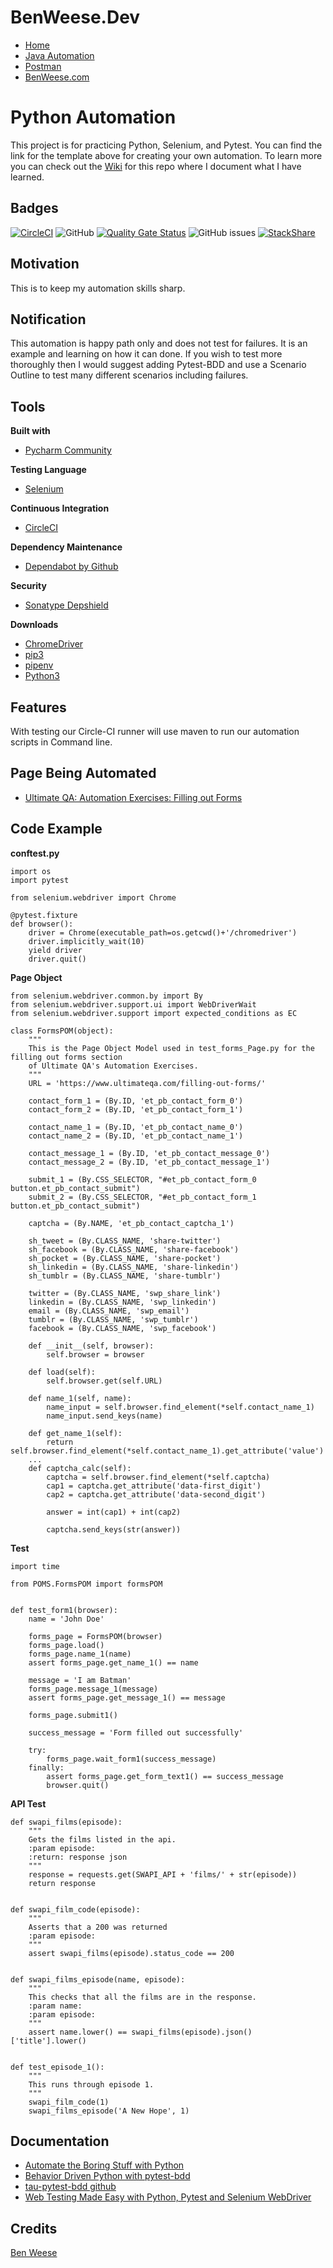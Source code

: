 # BenWeese.Dev
- [Home](https://benweese.dev)
- [Java Automation](https://benweese.dev/Java_Automation/)
- [Postman](https://benweese.dev/Postman/)
- [BenWeese.com](https://benweese.com)

# Python Automation
This project is for practicing Python, Selenium, and Pytest. You can find the link for the template above for creating your own automation. To learn more you can check out the [Wiki](https://github.com/benweese/Python-Automation/wiki) for this repo where I document what I have learned. 

## Badges
[![CircleCI](https://circleci.com/gh/benweese/Python-Automation/tree/master.svg?style=shield)](https://circleci.com/gh/benweese/Python-Automation/tree/master) ![GitHub](https://img.shields.io/github/license/benweese/Python-Automation.svg) [![Quality Gate Status](https://sonarcloud.io/api/project_badges/measure?project=benweese_Python-Automation&metric=alert_status)](https://sonarcloud.io/dashboard?id=benweese_Python-Automation)  ![GitHub issues](https://img.shields.io/github/issues-raw/benweese/Python-Automation.svg) [![StackShare](http://img.shields.io/badge/tech-stack-0690fa.svg?style=flat)](https://stackshare.io/benweese/python-automation)

## Motivation
This is to keep my automation skills sharp.

## Notification
This automation is happy path only and does not test for failures. It is an example and learning on how it can done. If you wish to test more thoroughly then I would suggest adding Pytest-BDD and use a Scenario Outline to test many different scenarios including failures.

## Tools
<b>Built with</b>
- [Pycharm Community](https://www.jetbrains.com/pycharm/)

<b>Testing Language</b>
- [Selenium](https://www.seleniumhq.org/)

<b>Continuous Integration</b>
- [CircleCI](https://circleci.com/)

<b>Dependency Maintenance </b>
- [Dependabot by Github](https://dependabot.com/)

<b>Security</b>
- [Sonatype Depshield](https://www.sonatype.com/depshield)

<b>Downloads</b>
- [ChromeDriver](https://sites.google.com/a/chromium.org/chromedriver/downloads)
- [pip3](https://pip.pypa.io/en/stable/)
- [pipenv](https://docs.pipenv.org/en/latest/)
- [Python3](https://www.python.org/download/releases/3.0/)


## Features
With testing our Circle-CI runner will use maven to run our automation scripts in Command line.

## Page Being Automated
- [Ultimate QA: Automation Exercises: Filling out Forms](https://www.ultimateqa.com/filling-out-forms/)

## Code Example

<b>conftest.py</b>
```
import os
import pytest

from selenium.webdriver import Chrome

@pytest.fixture
def browser():
    driver = Chrome(executable_path=os.getcwd()+'/chromedriver')
    driver.implicitly_wait(10)
    yield driver
    driver.quit()
```

<b>Page Object</b>
```
from selenium.webdriver.common.by import By
from selenium.webdriver.support.ui import WebDriverWait
from selenium.webdriver.support import expected_conditions as EC

class FormsPOM(object):
    """
    This is the Page Object Model used in test_forms_Page.py for the filling out forms section
    of Ultimate QA's Automation Exercises.
    """
    URL = 'https://www.ultimateqa.com/filling-out-forms/'

    contact_form_1 = (By.ID, 'et_pb_contact_form_0')
    contact_form_2 = (By.ID, 'et_pb_contact_form_1')

    contact_name_1 = (By.ID, 'et_pb_contact_name_0')
    contact_name_2 = (By.ID, 'et_pb_contact_name_1')

    contact_message_1 = (By.ID, 'et_pb_contact_message_0')
    contact_message_2 = (By.ID, 'et_pb_contact_message_1')

    submit_1 = (By.CSS_SELECTOR, "#et_pb_contact_form_0 button.et_pb_contact_submit")
    submit_2 = (By.CSS_SELECTOR, "#et_pb_contact_form_1 button.et_pb_contact_submit")

    captcha = (By.NAME, 'et_pb_contact_captcha_1')

    sh_tweet = (By.CLASS_NAME, 'share-twitter')
    sh_facebook = (By.CLASS_NAME, 'share-facebook')
    sh_pocket = (By.CLASS_NAME, 'share-pocket')
    sh_linkedin = (By.CLASS_NAME, 'share-linkedin')
    sh_tumblr = (By.CLASS_NAME, 'share-tumblr')

    twitter = (By.CLASS_NAME, 'swp_share_link')
    linkedin = (By.CLASS_NAME, 'swp_linkedin')
    email = (By.CLASS_NAME, 'swp_email')
    tumblr = (By.CLASS_NAME, 'swp_tumblr')
    facebook = (By.CLASS_NAME, 'swp_facebook')

    def __init__(self, browser):
        self.browser = browser

    def load(self):
        self.browser.get(self.URL)

    def name_1(self, name):
        name_input = self.browser.find_element(*self.contact_name_1)
        name_input.send_keys(name)

    def get_name_1(self):
        return self.browser.find_element(*self.contact_name_1).get_attribute('value')
    ...
    def captcha_calc(self):
        captcha = self.browser.find_element(*self.captcha)
        cap1 = captcha.get_attribute('data-first_digit')
        cap2 = captcha.get_attribute('data-second_digit')

        answer = int(cap1) + int(cap2)

        captcha.send_keys(str(answer))
```
  
<b>Test</b>
```
import time

from POMS.FormsPOM import formsPOM


def test_form1(browser):
    name = 'John Doe'

    forms_page = FormsPOM(browser)
    forms_page.load()
    forms_page.name_1(name)
    assert forms_page.get_name_1() == name

    message = 'I am Batman'
    forms_page.message_1(message)
    assert forms_page.get_message_1() == message

    forms_page.submit1()

    success_message = 'Form filled out successfully'

    try:
        forms_page.wait_form1(success_message)
    finally:
        assert forms_page.get_form_text1() == success_message
        browser.quit()
```

<b>API Test</b>
```
def swapi_films(episode):
	"""
	Gets the films listed in the api.
	:param episode:
	:return: response json
	"""
	response = requests.get(SWAPI_API + 'films/' + str(episode))
	return response


def swapi_film_code(episode):
	"""
	Asserts that a 200 was returned
	:param episode:
	"""
	assert swapi_films(episode).status_code == 200


def swapi_films_episode(name, episode):
	"""
	This checks that all the films are in the response.
	:param name:
	:param episode:
	"""
	assert name.lower() == swapi_films(episode).json()['title'].lower()


def test_episode_1():
	"""
	This runs through episode 1.
	"""
	swapi_film_code(1)
	swapi_films_episode('A New Hope', 1)
```

## Documentation
- [Automate the Boring Stuff with Python](https://automatetheboringstuff.com/chapter11/)
- [Behavior Driven Python with pytest-bdd](https://testautomationu.applitools.com/behavior-driven-python-with-pytest-bdd/)
- [tau-pytest-bdd github](https://github.com/AndyLPK247/tau-pytest-bdd)
- [Web	Testing Made Easy with Python, Pytest and Selenium WebDriver](https://blog.testproject.io/2019/07/16/open-source-test-automation-python-pytest-selenium-webdriver/)

## Credits
[Ben Weese](https://benweese.dev)
